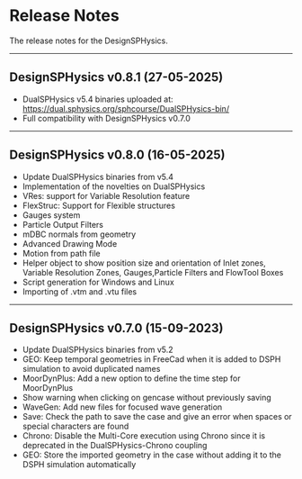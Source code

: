 # Release Notes
The release notes for the DesignSPHysics.

-------------------
## DesignSPHysics v0.8.1 (27-05-2025)
* DualSPHysics v5.4 binaries uploaded at: https://dual.sphysics.org/sphcourse/DualSPHysics-bin/
* Full compatibility with DesignSPHysics v0.7.0

-------------------
## DesignSPHysics v0.8.0 (16-05-2025) 
* Update DualSPHysics binaries from v5.4
* Implementation of the novelties on DualSPHysics
* VRes: support for Variable Resolution feature
* FlexStruc: Support for Flexible structures
* Gauges system
* Particle Output Filters
* mDBC normals from geometry
* Advanced Drawing Mode
* Motion from path file
* Helper object to show position size and orientation of Inlet zones, Variable Resolution Zones, Gauges,Particle Filters and FlowTool Boxes
* Script generation for Windows and Linux
* Importing of .vtm and .vtu files

-------------------
## DesignSPHysics v0.7.0 (15-09-2023) 
* Update DualSPHysics binaries from v5.2
* GEO: Keep temporal geometries in FreeCad when it is added to DSPH simulation to avoid duplicated names
* MoorDynPlus: Add a new option to define the time step for MoorDynPlus
* Show warning when clicking on gencase without previously saving
* WaveGen: Add new files for focused wave generation
* Save: Check the path to save the case and give an error when spaces or special characters are found
* Chrono: Disable the Multi-Core execution using Chrono since it is deprecated in the DualSPHysics-Chrono coupling
* GEO: Store the imported geometry in the case without adding it to the DSPH simulation automatically
